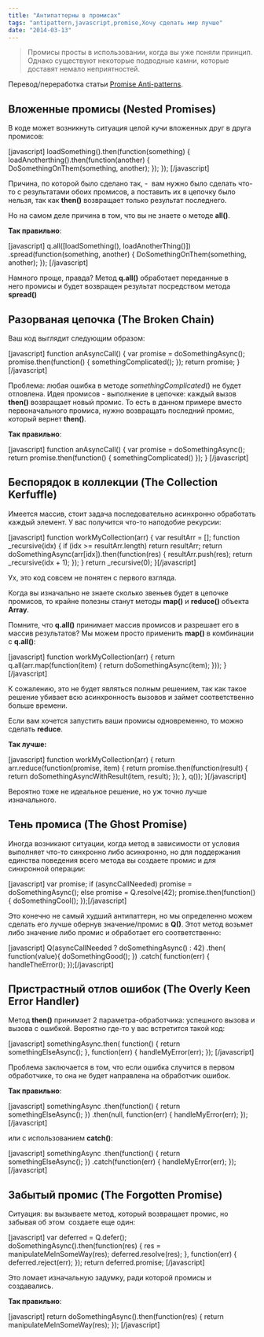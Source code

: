 ```yaml
---
title: "Антипаттерны в промисах"
tags: "antipattern,javascript,promise,Хочу сделать мир лучше"
date: "2014-03-13"
---
```


> Промисы просты в использовании, когда вы уже поняли принцип. Однако существуют некоторые подводные камни, которые доставят немало неприятностей.

Перевод/переработка статьи [Promise Anti-patterns](https://taoofcode.net/promise-anti-patterns/).

## Вложенные промисы (Nested Promises)

В коде может возникнуть ситуация целой кучи вложенных друг в друга промисов:

\[javascript\] loadSomething().then(function(something) { loadAnotherthing().then(function(another) { DoSomethingOnThem(something, another); }); }); \[/javascript\]

Причина, по которой было сделано так, -  вам нужно было сделать что-то с результатами обоих промисов, а поставить их в цепочку было нельзя, так как **then()** возвращает только результат последнего.

Но на самом деле причина в том, что вы не знаете о методе **all()**.

**Так правильно**:

\[javascript\] q.all(\[loadSomething(), loadAnotherThing()\]) .spread(function(something, another) { DoSomethingOnThem(something, another); }); \[/javascript\]

Намного проще, правда? Метод **q.all()** обработает переданные в него промисы и будет возвращен результат посредством метода **spread()**

## Разорваная цепочка (The Broken Chain)

Ваш код выглядит следующим образом:

\[javascript\] function anAsyncCall() { var promise = doSomethingAsync(); promise.then(function() { somethingComplicated(); }); return promise; } \[/javascript\]

Проблема: любая ошибка в методе _somethingComplicated_() не будет отловлена. Идея промисов - выполнение в цепочке: каждый вызов **then()** возвращает новый промис. То есть в данном примере вместо первоначального промиса, нужно возвращать последний промис, который вернет **then()**.

**Так правильно**:

\[javascript\] function anAsyncCall() { var promise = doSomethingAsync(); return promise.then(function() { somethingComplicated() }); } \[/javascript\]

## Беспорядок в коллекции (The Collection Kerfuffle)

Имеется массив, стоит задача последовательно асинхронно обработать каждый элемент. У вас получится что-то наподобие рекурсии:

\[javascript\] function workMyCollection(arr) { var resultArr = \[\]; function \_recursive(idx) { if (idx &gt;= resultArr.length) return resultArr; return doSomethingAsync(arr\[idx\]).then(function(res) { resultArr.push(res); return \_recursive(idx + 1); }); } return \_recursive(0); }\[/javascript\]

Ух, это код совсем не понятен с первого взгляда.

Когда вы изначально не знаете сколько звеньев будет в цепочке промисов, то крайне полезны станут методы **map()** и **reduce()** объекта **Array**.

Помните, что **q.all()** принимает массив промисов и разрешает его в массив результатов? Мы можем просто применить **map()** в комбинации с **q.all()**:

\[javascript\] function workMyCollection(arr) { return q.all(arr.map(function(item) { return doSomethingAsync(item); })); }\[/javascript\]

К сожалению, это не будет являться полным решением, так как такое решение убивает всю асинхронность вызовов и займет соответственно больше времени.

Если вам хочется запустить ваши промисы одновременно, то можно сделать **reduce**.

**Так лучше:**

\[javascript\] function workMyCollection(arr) { return arr.reduce(function(promise, item) { return promise.then(function(result) { return doSomethingAsyncWithResult(item, result); }); }, q()); }\[/javascript\]

Вероятно тоже не идеальное решение, но уж точно лучше изначального.

## Тень промиса (The Ghost Promise)

Иногда возникают ситуации, когда метод в зависимости от условия выполняет что-то синхронно либо асинхронно, но для поддержания единства поведения всего метода вы создаете промис и для синхронной операции:

\[javascript\] var promise; if (asyncCallNeeded) promise = doSomethingAsync(); else promise = Q.resolve(42); promise.then(function() { doSomethingCool(); });\[/javascript\]

Это конечно не самый худший антипаттерн, но мы определенно можем сделать его лучше обернув значение/промис в **Q()**. Этот метод возьмет либо значение либо промис и обработает его соответственно:

\[javascript\] Q(asyncCallNeeded ? doSomethingAsync() : 42) .then( function(value){ doSomethingGood(); }) .catch( function(err) { handleTheError(); });\[/javascript\]

## Пристрастный отлов ошибок (The Overly Keen Error Handler)

Метод **then()** принимает 2 параметра-обработчика: успешного вызова и вызова с ошибкой. Вероятно где-то у вас встретится такой код:

\[javascript\] somethingAsync.then( function() { return somethingElseAsync(); }, function(err) { handleMyError(err); }); \[/javascript\]

Проблема заключается в том, что если ошибка случится в первом обработчике, то она не будет направлена на обработчик ошибок.

**Так правильно**:

\[javascript\] somethingAsync .then(function() { return somethingElseAsync(); }) .then(null, function(err) { handleMyError(err); }); \[/javascript\]

или с использованием **catch()**:

\[javascript\] somethingAsync .then(function() { return somethingElseAsync(); }) .catch(function(err) { handleMyError(err); });\[/javascript\]

## Забытый промис (The Forgotten Promise)

Ситуация: вы вызываете метод, который возвращает промис, но забывая об этом  создаете еще один:

\[javascript\] var deferred = Q.defer(); doSomethingAsync().then(function(res) { res = manipulateMeInSomeWay(res); deferred.resolve(res); }, function(err) { deferred.reject(err); }); return deferred.promise; \[/javascript\]

Это ломает изначальную задумку, ради которой промисы и создавались.

**Так правильно**:

\[javascript\] return doSomethingAsync().then(function(res) { return manipulateMeInSomeWay(res); }); \[/javascript\]
